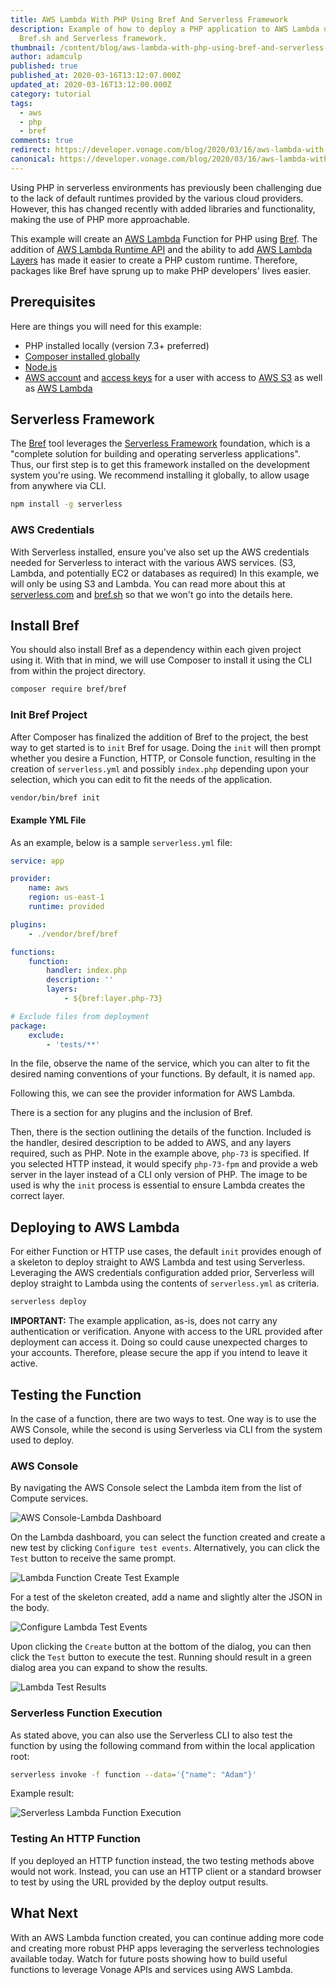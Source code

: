 ```yaml
---
title: AWS Lambda With PHP Using Bref And Serverless Framework
description: Example of how to deploy a PHP application to AWS Lambda using
  Bref.sh and Serverless framework.
thumbnail: /content/blog/aws-lambda-with-php-using-bref-and-serverless-framework-dr/E_AWS-Lambda_1200x600.png
author: adamculp
published: true
published_at: 2020-03-16T13:12:07.000Z
updated_at: 2020-03-16T13:12:00.000Z
category: tutorial
tags:
  - aws
  - php
  - bref
comments: true
redirect: https://developer.vonage.com/blog/2020/03/16/aws-lambda-with-php-using-bref-and-serverless-framework-dr
canonical: https://developer.vonage.com/blog/2020/03/16/aws-lambda-with-php-using-bref-and-serverless-framework-dr
---
```

Using PHP in serverless environments has previously been challenging due to the lack of default runtimes provided by the various cloud providers. However, this has changed recently with added libraries and functionality, making the use of PHP more approachable.

This example will create an [AWS Lambda](https://aws.amazon.com/lambda/) Function for PHP using [Bref](https://bref.sh/). The addition of [AWS Lambda Runtime API](https://docs.aws.amazon.com/lambda/latest/dg/runtimes-api.html) and the ability to add [AWS Lambda Layers](https://docs.aws.amazon.com/lambda/latest/dg/configuration-layers.html) has made it easier to create a PHP custom runtime. Therefore, packages like Bref have sprung up to make PHP developers' lives easier.

## Prerequisites

Here are things you will need for this example:

* PHP installed locally (version 7.3+ preferred)
* [Composer installed globally](https://getcomposer.org/doc/00-intro.md#globally)
* [Node.js](https://nodejs.org/en/)
* [AWS account](https://aws.amazon.com/) and [access keys](https://docs.aws.amazon.com/IAM/latest/UserGuide/introduction.html) for a user with access to [AWS S3](https://docs.aws.amazon.com/s3/) as well as [AWS Lambda](https://docs.aws.amazon.com/lambda/latest/dg/welcome.html)

## Serverless Framework

The [Bref](https://bref.sh/) tool leverages the [Serverless Framework](https://serverless.com) foundation, which is a "complete solution for building and operating serverless applications". Thus, our first step is to get this framework installed on the development system you're using. We recommend installing it globally, to allow usage from anywhere via CLI.

```bash
npm install -g serverless
```

### AWS Credentials

With Serverless installed, ensure you've also set up the AWS credentials needed for Serverless to interact with the various AWS services. (S3, Lambda, and potentially EC2 or databases as required) In this example, we will only be using S3 and Lambda. You can read more about this at [serverless.com](https://serverless.com/framework/docs/providers/aws/guide/credentials/#using-aws-access-keys) and [bref.sh](https://bref.sh/docs/installation/aws-keys.html) so that we won't go into the details here.

## Install Bref

You should also install Bref as a dependency within each given project using it. With that in mind, we will use Composer to install it using the CLI from within the project directory.

```bash
composer require bref/bref
```

### Init Bref Project

After Composer has finalized the addition of Bref to the project, the best way to get started is to `init` Bref for usage. Doing the `init` will then prompt whether you desire a Function, HTTP, or Console function, resulting in the creation of `serverless.yml` and possibly `index.php` depending upon your selection, which you can edit to fit the needs of the application.

```bash
vendor/bin/bref init
```

#### Example YML File

As an example, below is a sample `serverless.yml` file:

```yaml
service: app

provider:
    name: aws
    region: us-east-1
    runtime: provided

plugins:
    - ./vendor/bref/bref

functions:
    function:
        handler: index.php
        description: ''
        layers:
            - ${bref:layer.php-73}

# Exclude files from deployment
package:
    exclude:
        - 'tests/**'
```

In the file, observe the name of the service, which you can alter to fit the desired naming conventions of your functions. By default, it is named `app`.

Following this, we can see the provider information for AWS Lambda.

There is a section for any plugins and the inclusion of Bref.

Then, there is the section outlining the details of the function. Included is the handler, desired description to be added to AWS, and any layers required, such as PHP. Note in the example above, `php-73` is specified. If you selected HTTP instead, it would specify `php-73-fpm` and provide a web server in the layer instead of a CLI only version of PHP. The image to be used is why the `init` process is essential to ensure Lambda creates the correct layer.

## Deploying to AWS Lambda

For either Function or HTTP use cases, the default `init` provides enough of a skeleton to deploy straight to AWS Lambda and test using Serverless. Leveraging the AWS credentials configuration added prior, Serverless will deploy straight to Lambda using the contents of `serverless.yml` as criteria.

```bash
serverless deploy
```

**IMPORTANT:** The example application, as-is, does not carry any authentication or verification. Anyone with access to the URL provided after deployment can access it. Doing so could cause unexpected charges to your accounts. Therefore, please secure the app if you intend to leave it active.

## Testing the Function

In the case of a function, there are two ways to test. One way is to use the AWS Console, while the second is using Serverless via CLI from the system used to deploy.

### AWS Console

By navigating the AWS Console select the Lambda item from the list of Compute services.

![AWS Console-Lambda Dashboard](/content/blog/aws-lambda-with-php-using-bref-and-serverless-framework/aws_console_compute_lambda.png "AWS Console-Lambda Dashboard")

On the Lambda dashboard, you can select the function created and create a new test by clicking `Configure test events`. Alternatively, you can click the `Test` button to receive the same prompt.

![Lambda Function Create Test Example](/content/blog/aws-lambda-with-php-using-bref-and-serverless-framework/lambda_function_create_test.png "Lambda Function Create Test Example")

For a test of the skeleton created, add a name and slightly alter the JSON in the body.

![Configure Lambda Test Events](/content/blog/aws-lambda-with-php-using-bref-and-serverless-framework/configure_test_events.png "Configure Lambda Test Events")

Upon clicking the `Create` button at the bottom of the dialog, you can then click the `Test` button to execute the test. Running should result in a green dialog area you can expand to show the results.

![Lambda Test Results](/content/blog/aws-lambda-with-php-using-bref-and-serverless-framework/lambda_test_results.png "Lambda Test Results")

### Serverless Function Execution

As stated above, you can also use the Serverless CLI to also test the function by using the following command from within the local application root:

```bash
serverless invoke -f function --data='{"name": "Adam"}'
```

Example result:

![Serverless Lambda Function Execution](/content/blog/aws-lambda-with-php-using-bref-and-serverless-framework/serverless_lambda_function_execution.png "Serverless Lambda Function Execution")

### Testing An HTTP Function

If you deployed an HTTP function instead, the two testing methods above would not work. Instead, you can use an HTTP client or a standard browser to test by using the URL provided by the deploy output results.

## What Next

With an AWS Lambda function created, you can continue adding more code and creating more robust PHP apps leveraging the serverless technologies available today. Watch for future posts showing how to build useful functions to leverage Vonage APIs and services using AWS Lambda.
